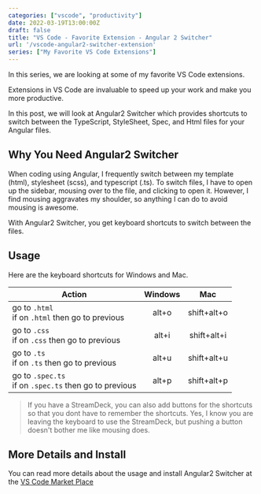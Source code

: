 ```yaml
---
categories: ["vscode", "productivity"]
date: 2022-03-19T13:00:00Z
draft: false
title: "VS Code - Favorite Extension - Angular 2 Switcher"
url: '/vscode-angular2-switcher-extension'
series: ["My Favorite VS Code Extensions"]
---
```

In this series, we are looking at some of my favorite VS Code extensions.

Extensions in VS Code are invaluable to speed up your work and make you more productive.

In this post, we will look at Angular2 Switcher which provides shortcuts to switch between the TypeScript, StyleSheet, Spec, and Html files for your Angular files.

<!--more-->

## Why You Need Angular2 Switcher

When coding using Angular, I frequently switch between my template (html), stylesheet (scss), and typescript (.ts). To switch files, I have to open up the sidebar, mousing over to the file, and clicking to open it. However, I find mousing aggravates my shoulder, so anything I can do to avoid mousing is awesome. 

With Angular2 Switcher, you get keyboard shortcuts to switch between the files.

## Usage

Here are the keyboard shortcuts for Windows and Mac.

|Action  |  Windows  |     Mac     |
| - | :-------: | :-----------: |
|go to `.html`<br>if on `.html` then go to previous | alt+o | shift+alt+o
|go to `.css`<br>if on `.css` then go to previous | alt+i | shift+alt+i
|go to `.ts`<br>if on `.ts` then go to previous | alt+u | shift+alt+u
|go to `.spec.ts`<br>if on `.spec.ts` then go to previous | alt+p | shift+alt+p

> If you have a StreamDeck, you can also add buttons for the shortcuts so that you dont have to remember the shortcuts.  Yes, I know you are leaving the keyboard to use the StreamDeck, but pushing a button doesn't bother me like mousing does.

## More Details and Install

You can read more details about the usage and install Angular2 Switcher at the [VS Code Market Place](https://marketplace.visualstudio.com/items?itemName=infinity1207.angular2-switcher)
